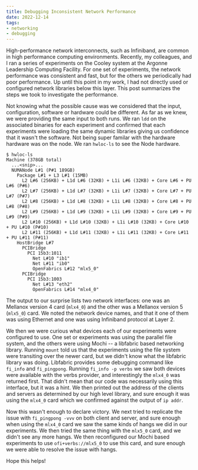 ```yaml
---
title: Debugging Inconsistent Network Performance
date: 2022-12-14
tags:
- networking
- debugging
---
```


High-performance network interconnects, such as Infiniband, are common in high performance computing environments. Recently, my colleagues, and I ran a series of experiments on the Cooley system at the Argonne Leadership Computing Facility. For one set of experiments, the network performance was consistent and fast, but for the others we periodically had poor performance. Up until this point in my work, I had not directly used or configured network libraries below this layer. This post summarizes the steps we took to investigate the performance. 

Not knowing what the possible cause was we considered that the input, configuration, software or hardware could be different.
As far as we knew, we were providing the same input to both runs.
We ran `ldd` on the associated binaries for each experiment and confirmed that each experiments were loading the same dynamic libraries giving us confidence that it wasn't the software.
Not being super familar with the hardware hardware was on the node. We ran `hwloc-ls` to see the Node hardware.

```console
$ hwloc-ls
Machine (378GB total)
  ...<snip>...
  NUMANode L#1 (P#1 189GB)
    Package L#1 + L3 L#1 (15MB)
      L2 L#6 (256KB) + L1d L#6 (32KB) + L1i L#6 (32KB) + Core L#6 + PU L#6 (P#6)
      L2 L#7 (256KB) + L1d L#7 (32KB) + L1i L#7 (32KB) + Core L#7 + PU L#7 (P#7)
      L2 L#8 (256KB) + L1d L#8 (32KB) + L1i L#8 (32KB) + Core L#8 + PU L#8 (P#8)
      L2 L#9 (256KB) + L1d L#9 (32KB) + L1i L#9 (32KB) + Core L#9 + PU L#9 (P#9)
      L2 L#10 (256KB) + L1d L#10 (32KB) + L1i L#10 (32KB) + Core L#10 + PU L#10 (P#10)
      L2 L#11 (256KB) + L1d L#11 (32KB) + L1i L#11 (32KB) + Core L#11 + PU L#11 (P#11)
    HostBridge L#7
      PCIBridge
        PCI 15b3:1011
          Net L#10 "ib1"
          Net L#11 "ib0"
          OpenFabrics L#12 "mlx5_0"
      PCIBridge
        PCI 15b3:1003
          Net L#13 "eth2"
          OpenFabrics L#14 "mlx4_0"
```

The output to our surprise lists two network interfaces: one was an Mellanox version 4 card (`mlx4_0`) and the other was a Mellanox version 5 (`mlx5_0`) card. We noted the network device names, and that it one of them was using Ethernet and one was using Infiniband protocol at Layer 2.  

We then we were curious what devices each of our experiments were configured to use. One set or experiments was using the parallel file system, and the others were using Mochi -- a libfabric based networking library. Running `mount` told us that the experiments using the file system were transiting over the newer card, but we didn't know what the libfabric library was doing. Libfabric provides some debugging command like `fi_info` and `fi_pingpong`.  Running `fi_info -p verbs` we saw both devices were available with the verbs provider, and interestingly the `mlx4_0` was returned first. That didn't mean that our code was necessarily using this interface, but it was a hint. We then printed out the address of the clients and servers as determined by our high level library, and sure enough it was using the `mlx4_0` card which we confirmed against the output of `ip addr`. 

Now this wasn't enough to declare victory. We next tried to replicate the issue with `fi_pingpong -vvv` on both client and server, and sure enough when using the `mlx4_0` card we saw the same kinds of hangs we did in our experiments. We then tried the same thing with the `mlx5_0` card, and we didn't see any more hangs. We then reconfigured our Mochi based experiments to use `ofi+verbs://mlx5_0` to use this card, and sure enough we were able to resolve the issue with hangs.

Hope this helps!
